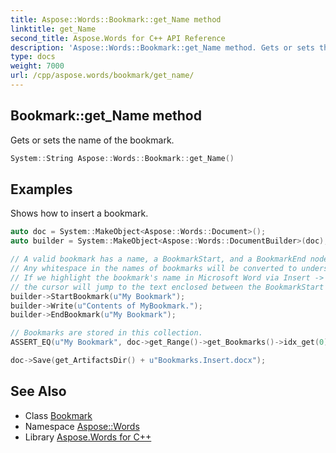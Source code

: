 ```yaml
---
title: Aspose::Words::Bookmark::get_Name method
linktitle: get_Name
second_title: Aspose.Words for C++ API Reference
description: 'Aspose::Words::Bookmark::get_Name method. Gets or sets the name of the bookmark in C++.'
type: docs
weight: 7000
url: /cpp/aspose.words/bookmark/get_name/
---
```

## Bookmark::get_Name method


Gets or sets the name of the bookmark.

```cpp
System::String Aspose::Words::Bookmark::get_Name()
```


## Examples



Shows how to insert a bookmark. 
```cpp
auto doc = System::MakeObject<Aspose::Words::Document>();
auto builder = System::MakeObject<Aspose::Words::DocumentBuilder>(doc);

// A valid bookmark has a name, a BookmarkStart, and a BookmarkEnd node.
// Any whitespace in the names of bookmarks will be converted to underscores if we open the saved document with Microsoft Word.
// If we highlight the bookmark's name in Microsoft Word via Insert -> Links -> Bookmark, and press "Go To",
// the cursor will jump to the text enclosed between the BookmarkStart and BookmarkEnd nodes.
builder->StartBookmark(u"My Bookmark");
builder->Write(u"Contents of MyBookmark.");
builder->EndBookmark(u"My Bookmark");

// Bookmarks are stored in this collection.
ASSERT_EQ(u"My Bookmark", doc->get_Range()->get_Bookmarks()->idx_get(0)->get_Name());

doc->Save(get_ArtifactsDir() + u"Bookmarks.Insert.docx");
```

## See Also

* Class [Bookmark](../)
* Namespace [Aspose::Words](../../)
* Library [Aspose.Words for C++](../../../)
